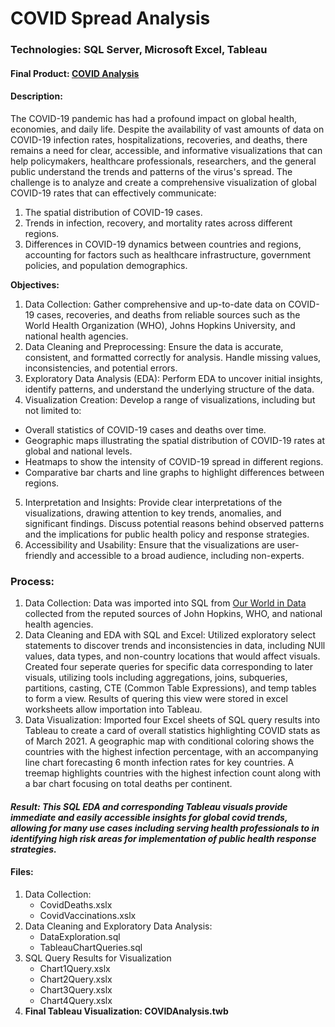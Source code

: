 # **COVID Spread Analysis**
### Technologies: SQL Server, Microsoft Excel, Tableau
#### Final Product: [COVID Analysis](COVIDAnalysis.twb)
#### Description: 
The COVID-19 pandemic has had a profound impact on global health, economies, and daily life. Despite the availability of vast amounts of data on COVID-19 infection rates, hospitalizations, recoveries, and deaths, there remains a need for clear, accessible, and informative visualizations that can help policymakers, healthcare professionals, researchers, and the general public understand the trends and patterns of the virus's spread. The challenge is to analyze and create a comprehensive visualization of global COVID-19 rates that can effectively communicate:

 1. The spatial distribution of COVID-19 cases.
 2. Trends in infection, recovery, and mortality rates across different regions.
 3. Differences in COVID-19 dynamics between countries and regions, accounting for factors such as healthcare infrastructure, government policies, and population demographics.

**Objectives:**

1. Data Collection: Gather comprehensive and up-to-date data on COVID-19 cases, recoveries, and deaths from reliable sources such as the World Health Organization (WHO), Johns Hopkins University, and national health agencies.
2. Data Cleaning and Preprocessing: Ensure the data is accurate, consistent, and formatted correctly for analysis. Handle missing values, inconsistencies, and potential errors.
3. Exploratory Data Analysis (EDA): Perform EDA to uncover initial insights, identify patterns, and understand the underlying structure of the data.
4. Visualization Creation: Develop a range of visualizations, including but not limited to:
- Overall statistics of COVID-19 cases and deaths over time.
- Geographic maps illustrating the spatial distribution of COVID-19 rates at global and national levels.
- Heatmaps to show the intensity of COVID-19 spread in different regions.
- Comparative bar charts and line graphs to highlight differences between regions.

5. Interpretation and Insights: Provide clear interpretations of the visualizations, drawing attention to key trends, anomalies, and significant findings. Discuss potential reasons behind observed patterns and the implications for public health policy and response strategies.
6. Accessibility and Usability: Ensure that the visualizations are user-friendly and accessible to a broad audience, including non-experts.

### Process:
1. Data Collection: Data was imported into SQL from [Our World in Data](https://ourworldindata.org/coronavirus) collected from the reputed sources of John Hopkins, WHO, and national health agencies.
2. Data Cleaning and EDA with SQL and Excel: Utilized exploratory select statements to discover trends and inconsistencies in data, including NUll values, data types, and non-country locations that would affect visuals. Created four seperate queries for specific data corresponding to later visuals, utilizing tools including aggregations, joins, subqueries, partitions, casting, CTE (Common Table Expressions), and temp tables to form a view. Results of quering this view were stored in excel worksheets allow importation into Tableau.
3. Data Visualization: Imported four Excel sheets of SQL query results into Tableau to create a card of overall statistics highlighting COVID stats as of March 2021. A geographic map with conditional coloring shows the countries with the highest infection percentage, with an accompanying line chart forecasting 6 month infection rates for key countries. A treemap highlights countries with the highest infection count along with a bar chart focusing on total deaths per continent.

#### _Result: This SQL EDA and corresponding Tableau visuals provide immediate and easily accessible insights for global covid trends, allowing for many use cases including serving health professionals to in identifying high risk areas for implementation of public health response strategies._

#### Files:
1. Data Collection:
   - CovidDeaths.xslx
   - CovidVaccinations.xslx
2. Data Cleaning and Exploratory Data Analysis:
   - DataExploration.sql
   - TableauChartQueries.sql
3. SQL Query Results for Visualization
   - Chart1Query.xslx
   - Chart2Query.xslx
   - Chart3Query.xslx
   - Chart4Query.xslx
4. **Final Tableau Visualization: COVIDAnalysis.twb**
 
